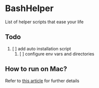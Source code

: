 # BashHelper
List of helper scripts that ease your life

## Todo

1. [ ] add auto installation script
   1. [ ] configure env vars and directories

## How to run on Mac?
Refer to [this article](https://blog.thexyzlab.studio/2019/02/04/run-scripts-on-mac-using-launchd/) for further details
